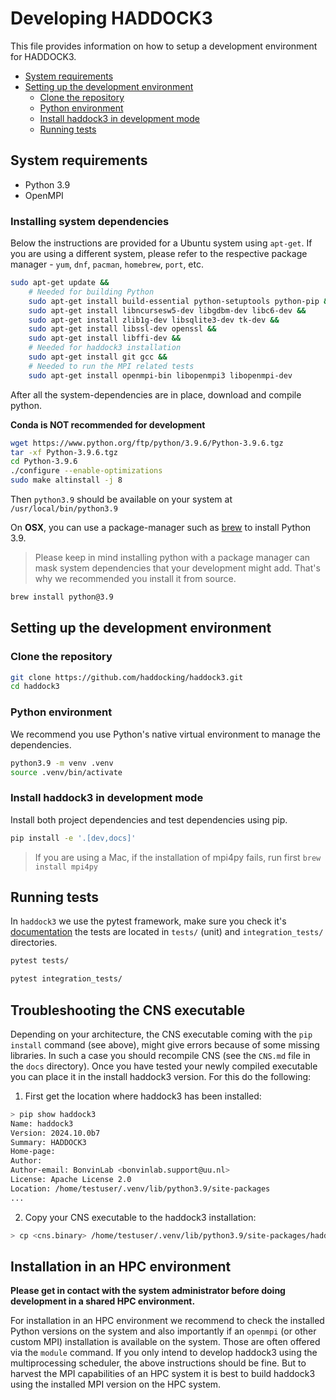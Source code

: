 # Developing HADDOCK3

This file provides information on how to setup a development environment for HADDOCK3.

- [System requirements](#system-requirements)
- [Setting up the development environment](#setting-up-the-development-environment)
  - [Clone the repository](#clone-the-repository)
  - [Python environment](#python-environment)
  - [Install haddock3 in development mode](#install-haddock3-in-development-mode)
  - [Running tests](#running-tests)

## System requirements

- Python 3.9
- OpenMPI

### Installing system dependencies

Below the instructions are provided for a Ubuntu system using `apt-get`. If you are using a different system, please refer to the respective package manager - `yum`, `dnf`, `pacman`, `homebrew`, `port`, etc.

```bash
sudo apt-get update &&
    # Needed for building Python
    sudo apt-get install build-essential python-setuptools python-pip &&
    sudo apt-get install libncursesw5-dev libgdbm-dev libc6-dev &&
    sudo apt-get install zlib1g-dev libsqlite3-dev tk-dev &&
    sudo apt-get install libssl-dev openssl &&
    sudo apt-get install libffi-dev &&
    # Needed for haddock3 installation
    sudo apt-get install git gcc &&
    # Needed to run the MPI related tests
    sudo apt-get install openmpi-bin libopenmpi3 libopenmpi-dev
```

After all the system-dependencies are in place, download and compile python.

**Conda is NOT recommended for development**

```bash
wget https://www.python.org/ftp/python/3.9.6/Python-3.9.6.tgz
tar -xf Python-3.9.6.tgz
cd Python-3.9.6
./configure --enable-optimizations
sudo make altinstall -j 8
```

Then `python3.9` should be available on your system at `/usr/local/bin/python3.9`

On **OSX**, you can use a package-manager such as [brew](https://brew.sh) to install Python 3.9.

> Please keep in mind installing python with a package manager can mask system dependencies that your development might add. That's why we recommended you install it from source.

```bash
brew install python@3.9
```

## Setting up the development environment

### Clone the repository

```bash
git clone https://github.com/haddocking/haddock3.git
cd haddock3
```

### Python environment

We recommend you use Python's native virtual environment to manage the dependencies.

```bash
python3.9 -m venv .venv
source .venv/bin/activate
```

### Install haddock3 in development mode

Install both project dependencies and test dependencies using pip.

```bash
pip install -e '.[dev,docs]'
```

> If you are using a Mac, if the installation of mpi4py fails, run first `brew install mpi4py`

## Running tests

In `haddock3` we use the pytest framework, make sure you check it's [documentation](https://docs.pytest.org/en/6.2.x/contents.html) the tests are located in `tests/` (unit) and `integration_tests/` directories.

```bash
pytest tests/
```

```bash
pytest integration_tests/
```

## Troubleshooting the CNS executable

Depending on your architecture, the CNS executable coming with the `pip install` command (see above), might give errors because of some missing libraries.
In such a case you should recompile CNS (see the `CNS.md` file in the `docs` directory). Once you have tested your newly compiled executable you can place it in the install haddock3 version. For this do the following:

1) First get the location where haddock3 has been installed:

```bash
> pip show haddock3
Name: haddock3
Version: 2024.10.0b7
Summary: HADDOCK3
Home-page: 
Author: 
Author-email: BonvinLab <bonvinlab.support@uu.nl>
License: Apache License 2.0
Location: /home/testuser/.venv/lib/python3.9/site-packages
...
```

2) Copy your CNS executable to the haddock3 installation:

```bash
> cp <cns.binary> /home/testuser/.venv/lib/python3.9/site-packages/haddock/bin/cns
```

## Installation in an HPC environment

**Please get in contact with the system administrator before doing development in a shared HPC environment.**

For installation in an HPC environment we recommend to check the installed Python versions on the system and also importantly if an `openmpi` (or other custom MPI) installation is available on the system.
Those are often offered via the `module` command.
If you only intend to develop haddock3 using the multiprocessing scheduler, the above instructions should be fine. But to harvest the MPI capabilities of an HPC system it is best to build haddock3 using the installed MPI version on the HPC system.
